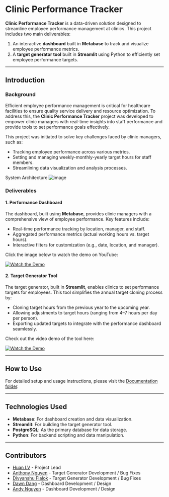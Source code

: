 # Clinic Performance Tracker

**Clinic Performance Tracker** is a data-driven solution designed to streamline employee performance management at clinics. This project includes two main deliverables:  
1. An interactive **dashboard** built in **Metabase** to track and visualize employee performance metrics.  
2. A **target generator tool** built in **Streamlit** using Python to efficiently set employee performance targets.  

---

## Introduction  

### Background  
Efficient employee performance management is critical for healthcare facilities to ensure quality service delivery and resource optimization. To address this, the **Clinic Performance Tracker** project was developed to empower clinic managers with real-time insights into staff performance and provide tools to set performance goals effectively.  

This project was initiated to solve key challenges faced by clinic managers, such as:  
- Tracking employee performance across various metrics.  
- Setting and managing weekly-monthly-yearly target hours for staff members.  
- Streamlining data visualization and analysis processes.

System Architecture
![image](https://github.com/user-attachments/assets/b39144e4-b625-4cba-8519-32447f5a346a)


### Deliverables  

#### 1. **Performance Dashboard**  
The dashboard, built using **Metabase**, provides clinic managers with a comprehensive view of employee performance. Key features include:  
- Real-time performance tracking by location, manager, and staff.  
- Aggregated performance metrics (actual working hours vs. target hours).  
- Interactive filters for customization (e.g., date, location, and manager). 

Click the image below to watch the demo on YouTube: 

[![Watch the Demo](https://img.youtube.com/vi/XUmQKCfO5CA/0.jpg)](https://youtu.be/XUmQKCfO5CA?si=ro2eIv57t1cRPtHL)

#### 2. **Target Generator Tool**  
The target generator, built in **Streamlit**, enables clinics to set performance targets for employees. This tool simplifies the annual target cloning process by:  
- Cloning target hours from the previous year to the upcoming year.  
- Allowing adjustments to target hours (ranging from 4–7 hours per day per person).  
- Exporting updated targets to integrate with the performance dashboard seamlessly.

Check out the video demo of the tool here: 

[![Watch the Demo](https://img.youtube.com/vi/m8Wpa9uioEU/0.jpg)](https://youtu.be/m8Wpa9uioEU)

---

## How to Use  

For detailed setup and usage instructions, please visit the [Documentation folder](Documentations/).

---

## Technologies Used  
- **Metabase**: For dashboard creation and data visualization.  
- **Streamlit**: For building the target generator tool.  
- **PostgreSQL**: As the primary database for data storage.  
- **Python**: For backend scripting and data manipulation.  


---
## Contributors

- [Huan LV](https://github.com/huanlv-git) - Project Lead  
- [Anthony Nguyen](https://github.com/realanguyen96) - Target Generator Development  / Bug Fixes
- [Divyanshu Fialok](https://github.com/another-contributor) - Target Generator Development  / Bug Fixes
- [Dawn Dang](https://github.com/contributor-username) - Dashboard Development  / Design
- [Andy Nguyen](https://github.com/another-contributor) - Dashboard Development  / Design


